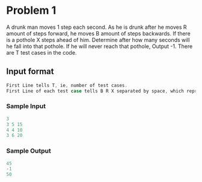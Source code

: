 # Problem 1

A drunk man moves 1 step each second.
As he is drunk after he moves R amount of steps forward, he moves B amount of steps backwards. 
If there is a pothole X steps ahead of him. Determine after how many seconds will he fall into that pothole.
If he will never reach that pothole, Output -1.
There are T test cases in the code.

## Input format

```c
First Line tells T, ie, number of test cases.
First Line of each test case tells B R X separated by space, which represent steps he moves backwards, steps he moves forwards and position of pothole respectively.
```

### Sample Input

```c
3
3 5 15
4 4 10
3 6 20 
```

### Sample Output

```c
45
-1
50
```
